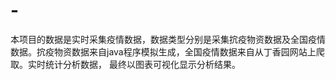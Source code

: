 # -
本项目的数据是实时采集疫情数据，数据类型分别是采集抭疫物资数据及全国疫情数据。抭疫物资数据来自java程序模拟生成，全国疫情数据来自从丁香园网站上爬取。实时统计分析数据， 最终以图表可视化显示分析结果。

